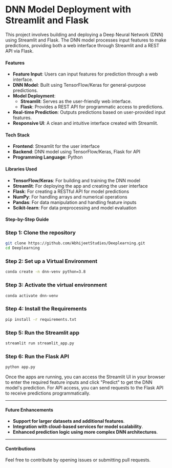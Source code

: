 # DNN Model Deployment with Streamlit and Flask

This project involves building and deploying a Deep Neural Network (DNN) using Streamlit and Flask. The DNN model processes input features to make predictions, providing both a web interface through Streamlit and a REST API via Flask.

#### Features

- **Feature Input**: Users can input features for prediction through a web interface.
- **DNN Model**: Built using TensorFlow/Keras for general-purpose predictions.
- **Model Deployment**:
  - **Streamlit**: Serves as the user-friendly web interface.
  - **Flask**: Provides a REST API for programmatic access to predictions.
- **Real-time Prediction**: Outputs predictions based on user-provided input features.
- **Responsive UI**: A clean and intuitive interface created with Streamlit.

#### Tech Stack

- **Frontend**: Streamlit for the user interface
- **Backend**: DNN model using TensorFlow/Keras, Flask for API
- **Programming Language**: Python

#### Libraries Used

- **TensorFlow/Keras**: For building and training the DNN model
- **Streamlit**: For deploying the app and creating the user interface
- **Flask**: For creating a RESTful API for model predictions
- **NumPy**: For handling arrays and numerical operations
- **Pandas**: For data manipulation and handling feature inputs
- **Scikit-learn**: For data preprocessing and model evaluation

#### Step-by-Step Guide

### Step 1: Clone the repository

```bash
git clone https://github.com/AbhijeetStudies/Deeplearning.git
cd Deeplearning
```

### Step 2: Set up a Virtual Environment

```bash
conda create -n dnn-venv python=3.8
```

### Step 3: Activate the virtual environment

```bash
conda activate dnn-venv
```

### Step 4: Install the Requirements

```bash
pip install -r requirements.txt
```

### Step 5: Run the Streamlit app

```bash
streamlit run streamlit_app.py
```

### Step 6: Run the Flask API

```bash
python app.py
```

Once the apps are running, you can access the Streamlit UI in your browser to enter the required feature inputs and click "Predict" to get the DNN model's prediction. For API access, you can send requests to the Flask API to receive predictions programmatically.

---

#### Future Enhancements

- **Support for larger datasets and additional features**.
- **Integration with cloud-based services for model scalability**.
- **Enhanced prediction logic using more complex DNN architectures**.

---

#### Contributions

Feel free to contribute by opening issues or submitting pull requests.
